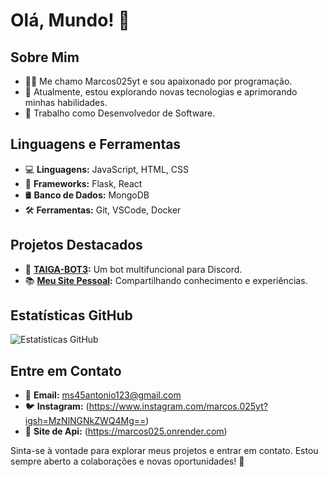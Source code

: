 # Olá, Mundo! 👋

## Sobre Mim
- 👨‍💻 Me chamo Marcos025yt e sou apaixonado por programação.
- 🌱 Atualmente, estou explorando novas tecnologias e aprimorando minhas habilidades.
- 💼 Trabalho como Desenvolvedor de Software.

## Linguagens e Ferramentas
- 💻 **Linguagens:** JavaScript, HTML, CSS
- 🚀 **Frameworks:** Flask, React
- 🛢️ **Banco de Dados:** MongoDB
- 🛠️ **Ferramentas:** Git, VSCode, Docker

## Projetos Destacados
- 🤖 **[TAIGA-BOT3](https://github.com/Marcos025yt/TAIGA-BOT3-):** Um bot multifuncional para Discord.
- 📚 **[Meu Site Pessoal](https://marcos025yt.github.io):** Compartilhando conhecimento e experiências.

## Estatísticas GitHub
![Estatísticas GitHub](https://github-readme-stats.vercel.app/api?username=Marcos025yt&show_icons=true&count_private=true&hide=contribs,prs&theme=dark)

## Entre em Contato
- 📧 **Email:** ms45antonio123@gmail.com
- 🐦 **Instagram:** (https://www.instagram.com/marcos.025yt?igsh=MzNlNGNkZWQ4Mg==)
- 💼 **Site de Api:** (https://marcos025.onrender.com)

Sinta-se à vontade para explorar meus projetos e entrar em contato. Estou sempre aberto a colaborações e novas oportunidades! 🚀
